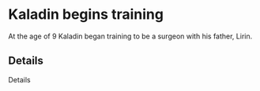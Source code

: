 # Kaladin begins training
At the age of 9 Kaladin began training to be a surgeon with his father, Lirin.

## Details
Details
